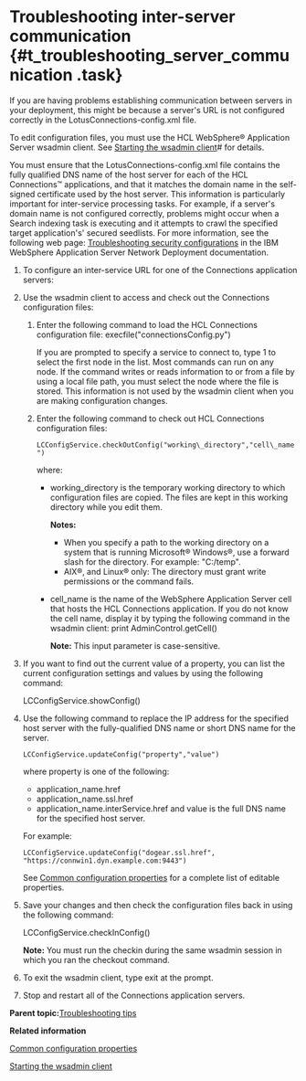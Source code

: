 # Troubleshooting inter-server communication {#t_troubleshooting_server_communication .task}

If you are having problems establishing communication between servers in your deployment, this might be because a server's URL is not configured correctly in the LotusConnections-config.xml file.

To edit configuration files, you must use the HCL WebSphere® Application Server wsadmin client. See [Starting the wsadmin client](../admin/t_admin_wsadmin_starting.md)\# for details.

You must ensure that the LotusConnections-config.xml file contains the fully qualified DNS name of the host server for each of the HCL Connections™ applications, and that it matches the domain name in the self-signed certificate used by the host server. This information is particularly important for inter-service processing tasks. For example, if a server's domain name is not configured correctly, problems might occur when a Search indexing task is executing and it attempts to crawl the specified target application's' secured seedlists. For more information, see the following web page: [Troubleshooting security configurations](https://www.ibm.com/docs/was-nd/8.5.5?topic=environment-troubleshooting-security-configurations) in the IBM WebSphere Application Server Network Deployment documentation.

1.  To configure an inter-service URL for one of the Connections application servers:
2.  Use the wsadmin client to access and check out the Connections configuration files:

    1.  Enter the following command to load the HCL Connections configuration file: execfile\("connectionsConfig.py"\)

        If you are prompted to specify a service to connect to, type 1 to select the first node in the list. Most commands can run on any node. If the command writes or reads information to or from a file by using a local file path, you must select the node where the file is stored. This information is not used by the wsadmin client when you are making configuration changes.

    2.  Enter the following command to check out HCL Connections configuration files:

        `LCConfigService.checkOutConfig("working\_directory","cell\_name")`

        where:

        -   working\_directory is the temporary working directory to which configuration files are copied. The files are kept in this working directory while you edit them.

            **Notes:**

            -   When you specify a path to the working directory on a system that is running Microsoft® Windows®, use a forward slash for the directory. For example: "C:/temp".
            -   AIX®, and Linux® only: The directory must grant write permissions or the command fails.
        -   cell\_name is the name of the WebSphere Application Server cell that hosts the HCL Connections application. If you do not know the cell name, display it by typing the following command in the wsadmin client: print AdminControl.getCell\(\)

            **Note:** This input parameter is case-sensitive.

3.  If you want to find out the current value of a property, you can list the current configuration settings and values by using the following command:

    LCConfigService.showConfig\(\)

4.  Use the following command to replace the IP address for the specified host server with the fully-qualified DNS name or short DNS name for the server.

    ```
    LCConfigService.updateConfig("property","value")
    ```

    where property is one of the following:

    -   application\_name.href
    -   application\_name.ssl.href
    -   application\_name.interService.href
    and value is the full DNS name for the specified host server.

    For example:

    ```
    LCConfigService.updateConfig("dogear.ssl.href", "https://connwin1.dyn.example.com:9443")
    ```

    See [Common configuration properties](../admin/r_admin_common_props.md) for a complete list of editable properties.

5.  Save your changes and then check the configuration files back in using the following command:

    LCConfigService.checkInConfig\(\)

    **Note:** You must run the checkin during the same wsadmin session in which you ran the checkout command.

6.  To exit the wsadmin client, type exit at the prompt.

7.  Stop and restart all of the Connections application servers.


**Parent topic:**[Troubleshooting tips](../troubleshoot/ts_c_ts_tips_overview.md)

**Related information**  


[Common configuration properties](../admin/r_admin_common_props.md)

[Starting the wsadmin client](../admin/t_admin_wsadmin_starting.md)

